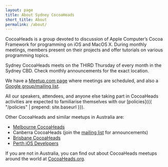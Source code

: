 ```yaml
---
layout: page
title: About Sydney CocoaHeads
short_title: About
permalink: /about/
---
```


CocoaHeads is a group devoted to discussion of Apple Computer’s Cocoa
Framework for programming on iOS and MacOS X. During monthly meetings,
members present on their projects and offer tutorials on various
programming topics.

Sydney CocoaHeads meets on the THIRD Thursday of every month in the
Sydney CBD. Check monthly announcements for the exact location.

We have a [Meetup.com page](http://www.meetup.com/sydneycocoaheads/)
where meetings are scheduled, and also a
[Google group/mailing list](http://groups.google.com/group/cocoaheadsau).

All our speakers, attendees, and anyone else taking part in CocoaHeads
activities are expected to familiarise themselves with our
[policies]({{ "/policies" | prepend: site.baseurl }}).

Other CocoaHeads and similar meetups in Australia are:

* [Melbourne CocoaHeads](http://www.melbournecocoaheads.com)
* Canberra CocoaHeads (join the [mailing list](http://groups.google.com/group/cocoaheadsau) for announcements)
* [Brisbane CocoaHeads](http://www.meetup.com/CocoaHeads/)
* [Perth iOS Developers](http://www.meetup.com/Perth-iOS/)

If you are not in Australia, you can find out about CocoaHeads meetups
around the world at [CocoaHeads.org](http://cocoaheads.org).
